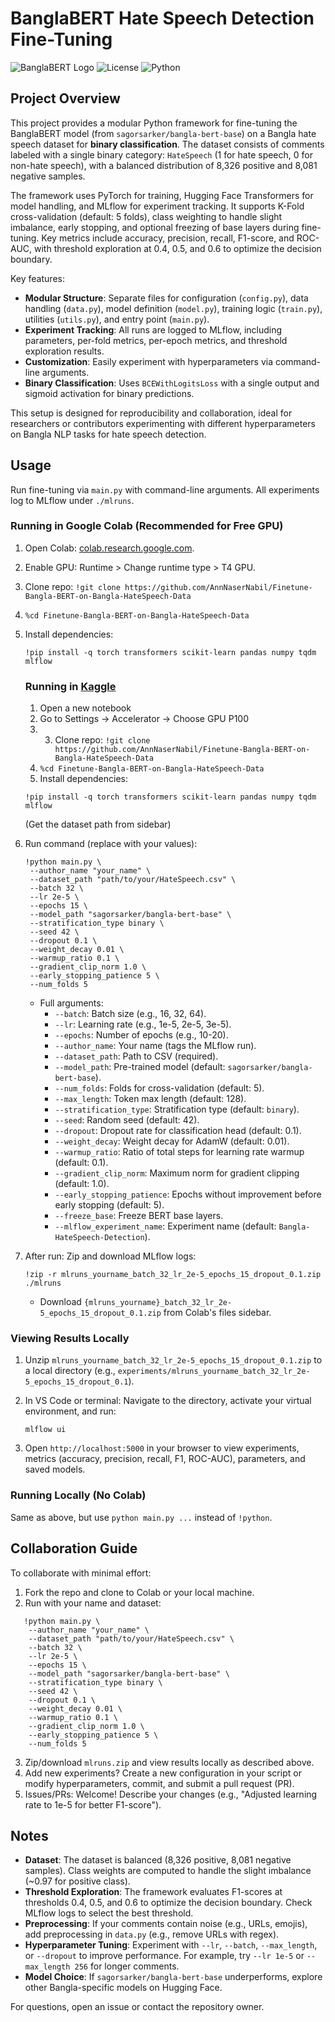 # BanglaBERT Hate Speech Detection Fine-Tuning

![BanglaBERT Logo](https://img.shields.io/badge/Model-BanglaBERT-blue) ![License](https://img.shields.io/badge/License-MIT-green) ![Python](https://img.shields.io/badge/Python-3.8%2B-yellow)

## Project Overview

This project provides a modular Python framework for fine-tuning the BanglaBERT model (from `sagorsarker/bangla-bert-base`) on a Bangla hate speech dataset for **binary classification**. The dataset consists of comments labeled with a single binary category: `HateSpeech` (1 for hate speech, 0 for non-hate speech), with a balanced distribution of 8,326 positive and 8,081 negative samples.

The framework uses PyTorch for training, Hugging Face Transformers for model handling, and MLflow for experiment tracking. It supports K-Fold cross-validation (default: 5 folds), class weighting to handle slight imbalance, early stopping, and optional freezing of base layers during fine-tuning. Key metrics include accuracy, precision, recall, F1-score, and ROC-AUC, with threshold exploration at 0.4, 0.5, and 0.6 to optimize the decision boundary.

Key features:
- **Modular Structure**: Separate files for configuration (`config.py`), data handling (`data.py`), model definition (`model.py`), training logic (`train.py`), utilities (`utils.py`), and entry point (`main.py`).
- **Experiment Tracking**: All runs are logged to MLflow, including parameters, per-fold metrics, per-epoch metrics, and threshold exploration results.
- **Customization**: Easily experiment with hyperparameters via command-line arguments.
- **Binary Classification**: Uses `BCEWithLogitsLoss` with a single output and sigmoid activation for binary predictions.

This setup is designed for reproducibility and collaboration, ideal for researchers or contributors experimenting with different hyperparameters on Bangla NLP tasks for hate speech detection.

## Usage

Run fine-tuning via `main.py` with command-line arguments. All experiments log to MLflow under `./mlruns`.

### Running in Google Colab (Recommended for Free GPU)
1. Open Colab: [colab.research.google.com](https://colab.research.google.com).
2. Enable GPU: Runtime > Change runtime type > T4 GPU.
3. Clone repo: `!git clone https://github.com/AnnNaserNabil/Finetune-Bangla-BERT-on-Bangla-HateSpeech-Data`
4. `%cd Finetune-Bangla-BERT-on-Bangla-HateSpeech-Data`
5. Install dependencies:
   ```
   !pip install -q torch transformers scikit-learn pandas numpy tqdm mlflow
   ```


   ### Running in [Kaggle](https://www.kaggle.com/)
   1. Open a new notebook
   2. Go to Settings -> Accelerator -> Choose GPU P100
   3. 3. Clone repo: `!git clone https://github.com/AnnNaserNabil/Finetune-Bangla-BERT-on-Bangla-HateSpeech-Data`
   4. `%cd Finetune-Bangla-BERT-on-Bangla-HateSpeech-Data`
   5. Install dependencies:
   ```
   !pip install -q torch transformers scikit-learn pandas numpy tqdm mlflow
   ```
   (Get the dataset path from sidebar)
   
7. Run command (replace with your values):
   ```
   !python main.py \
    --author_name "your_name" \
    --dataset_path "path/to/your/HateSpeech.csv" \
    --batch 32 \
    --lr 2e-5 \
    --epochs 15 \
    --model_path "sagorsarker/bangla-bert-base" \
    --stratification_type binary \
    --seed 42 \
    --dropout 0.1 \
    --weight_decay 0.01 \
    --warmup_ratio 0.1 \
    --gradient_clip_norm 1.0 \
    --early_stopping_patience 5 \
    --num_folds 5
   ```
   
   - Full arguments:
     - `--batch`: Batch size (e.g., 16, 32, 64).
     - `--lr`: Learning rate (e.g., 1e-5, 2e-5, 3e-5).
     - `--epochs`: Number of epochs (e.g., 10-20).
     - `--author_name`: Your name (tags the MLflow run).
     - `--dataset_path`: Path to CSV (required).
     - `--model_path`: Pre-trained model (default: `sagorsarker/bangla-bert-base`).
     - `--num_folds`: Folds for cross-validation (default: 5).
     - `--max_length`: Token max length (default: 128).
     - `--stratification_type`: Stratification type (default: `binary`).
     - `--seed`: Random seed (default: 42).
     - `--dropout`: Dropout rate for classification head (default: 0.1).
     - `--weight_decay`: Weight decay for AdamW (default: 0.01).
     - `--warmup_ratio`: Ratio of total steps for learning rate warmup (default: 0.1).
     - `--gradient_clip_norm`: Maximum norm for gradient clipping (default: 1.0).
     - `--early_stopping_patience`: Epochs without improvement before early stopping (default: 5).
     - `--freeze_base`: Freeze BERT base layers.
     - `--mlflow_experiment_name`: Experiment name (default: `Bangla-HateSpeech-Detection`).


8. After run: Zip and download MLflow logs:
   ```
   !zip -r mlruns_yourname_batch_32_lr_2e-5_epochs_15_dropout_0.1.zip ./mlruns
   ```
   - Download `{mlruns_yourname}_batch_32_lr_2e-5_epochs_15_dropout_0.1.zip` from Colab's files sidebar.


### Viewing Results Locally
1. Unzip `mlruns_yourname_batch_32_lr_2e-5_epochs_15_dropout_0.1.zip` to a local directory (e.g., `experiments/mlruns_yourname_batch_32_lr_2e-5_epochs_15_dropout_0.1`).
2. In VS Code or terminal: Navigate to the directory, activate your virtual environment, and run:
   ```
   mlflow ui
   ```

3. Open `http://localhost:5000` in your browser to view experiments, metrics (accuracy, precision, recall, F1, ROC-AUC), parameters, and saved models.


### Running Locally (No Colab)
Same as above, but use `python main.py ...` instead of `!python`.

## Collaboration Guide

To collaborate with minimal effort:
1. Fork the repo and clone to Colab or your local machine.
2. Run with your name and dataset:
   
```
   !python main.py \
    --author_name "your_name" \
    --dataset_path "path/to/your/HateSpeech.csv" \
    --batch 32 \
    --lr 2e-5 \
    --epochs 15 \
    --model_path "sagorsarker/bangla-bert-base" \
    --stratification_type binary \
    --seed 42 \
    --dropout 0.1 \
    --weight_decay 0.01 \
    --warmup_ratio 0.1 \
    --gradient_clip_norm 1.0 \
    --early_stopping_patience 5 \
    --num_folds 5
   ```

3. Zip/download `mlruns.zip` and view results locally as described above.
4. Add new experiments? Create a new configuration in your script or modify hyperparameters, commit, and submit a pull request (PR).
5. Issues/PRs: Welcome! Describe your changes (e.g., "Adjusted learning rate to 1e-5 for better F1-score").

## Notes
- **Dataset**: The dataset is balanced (8,326 positive, 8,081 negative samples). Class weights are computed to handle the slight imbalance (~0.97 for positive class).
- **Threshold Exploration**: The framework evaluates F1-scores at thresholds 0.4, 0.5, and 0.6 to optimize the decision boundary. Check MLflow logs to select the best threshold.
- **Preprocessing**: If your comments contain noise (e.g., URLs, emojis), add preprocessing in `data.py` (e.g., remove URLs with regex).
- **Hyperparameter Tuning**: Experiment with `--lr`, `--batch`, `--max_length`, or `--dropout` to improve performance. For example, try `--lr 1e-5` or `--max_length 256` for longer comments.
- **Model Choice**: If `sagorsarker/bangla-bert-base` underperforms, explore other Bangla-specific models on Hugging Face.

For questions, open an issue or contact the repository owner.

